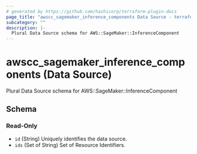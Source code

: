```yaml
---
# generated by https://github.com/hashicorp/terraform-plugin-docs
page_title: "awscc_sagemaker_inference_components Data Source - terraform-provider-awscc"
subcategory: ""
description: |-
  Plural Data Source schema for AWS::SageMaker::InferenceComponent
---
```


# awscc_sagemaker_inference_components (Data Source)

Plural Data Source schema for AWS::SageMaker::InferenceComponent



<!-- schema generated by tfplugindocs -->
## Schema

### Read-Only

- `id` (String) Uniquely identifies the data source.
- `ids` (Set of String) Set of Resource Identifiers.
